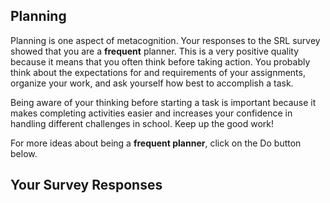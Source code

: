 ## Planning

Planning is one aspect of metacognition. Your responses to the SRL survey showed that you are a **frequent** planner. This is a very positive quality because it means that you often think before taking action. You probably think about the expectations for and requirements of your assignments, organize your work, and ask yourself how best to accomplish a task. 

Being aware of your thinking before starting a task is important because it makes completing activities easier and increases your confidence in handling different challenges in school. Keep up the good work! 

For more ideas about being a **frequent planner**, click on the Do button below. 

## Your Survey Responses
